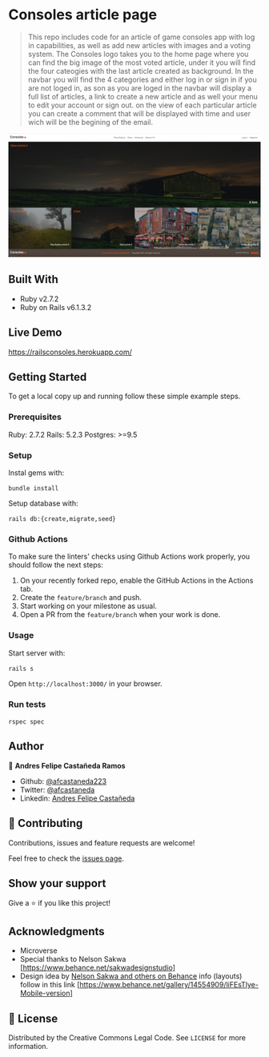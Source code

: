 # Consoles article page

> This repo includes code for an article of game consoles app with log in capabilities, as well as add new articles with images and a voting system. The Consoles logo takes you to the home page where you can find the big image of the most voted article, under it you will find the four cateogies with the last article created as background. In the navbar you will find the 4 categories and either log in or sign in if you are not loged in, as son as you are loged in the navbar will display a full list of articles, a link to create a new article and as well your menu to edit your account or sign out. on the view of each particular article you can create a comment that will be displayed with time and user wich will be the begining of the email.

![screenshot](./lib/assets/consoles.png)

## Built With

- Ruby v2.7.2
- Ruby on Rails v6.1.3.2

## Live Demo

https://railsconsoles.herokuapp.com/

## Getting Started

To get a local copy up and running follow these simple example steps.

### Prerequisites

Ruby: 2.7.2
Rails: 5.2.3
Postgres: >=9.5

### Setup

Instal gems with:

```
bundle install
```

Setup database with:

```
rails db:{create,migrate,seed}
```

### Github Actions

To make sure the linters' checks using Github Actions work properly, you should follow the next steps:

1. On your recently forked repo, enable the GitHub Actions in the Actions tab.
2. Create the `feature/branch` and push.
3. Start working on your milestone as usual.
4. Open a PR from the `feature/branch` when your work is done.

### Usage

Start server with:

```
rails s
```

Open `http://localhost:3000/` in your browser.

### Run tests

```
rspec spec
```

## Author

👤 **Andres Felipe Castañeda Ramos**

- Github: [@afcastaneda223](https://github.com/afcastaneda223)
- Twitter: [@afcastaneda](https://twitter.com/afcastaneda)
- Linkedin: [Andres Felipe Castañeda](www.linkedin.com/in/andres-castaneda223)

## 🤝 Contributing

Contributions, issues and feature requests are welcome!

Feel free to check the [issues page](issues/).

## Show your support

Give a ⭐️ if you like this project!

## Acknowledgments

- Microverse
- Special thanks to Nelson Sakwa [https://www.behance.net/sakwadesignstudio]
- Design idea by [Nelson Sakwa and others on Behance](https://www.behance.net/sakwadesignstudio) info (layouts) follow in this link [https://www.behance.net/gallery/14554909/liFEsTlye-Mobile-version]

## 📝 License

Distributed by the Creative Commons Legal Code. See `LICENSE` for more information.
